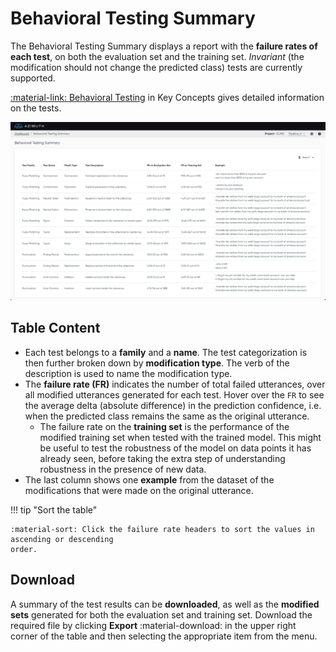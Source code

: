 # Behavioral Testing Summary

The Behavioral Testing Summary displays a report with the **failure rates of each test**, on both
the evaluation set and the training set.  _Invariant_ (the modification should not change the
predicted class) tests are currently supported.

[:material-link: Behavioral Testing](../key-concepts/behavioral-testing.md) in Key Concepts gives
detailed information on the tests.

![Screenshot](../_static/images/behavioral-testing-summary.png)

## Table Content

- Each test belongs to a **family** and a **name**. The test categorization is then further broken
  down by **modification type**. The verb of the description is used to name the modification type.
- The **failure rate (FR)** indicates the number of total failed utterances, over all modified
  utterances generated for each test. Hover over the `FR` to see the average delta (absolute
  difference) in the prediction confidence, i.e. when the predicted class remains the same as the
  original utterance.
    - The failure rate on the **training set** is the performance of the modified training set when
      tested with the trained model. This might be useful to test the robustness of the model on
      data points it has already seen, before taking the extra step of understanding robustness in
      the presence of new data.
- The last column shows one **example** from the dataset of the modifications that were made on the
  original utterance.

!!! tip "Sort the table"

    :material-sort: Click the failure rate headers to sort the values in ascending or descending
    order.

## Download

A summary of the test results can be **downloaded**, as well as the **modified sets** generated for
both the evaluation set and training set. Download the required file by clicking **Export**
:material-download: in the upper right corner of the table and then selecting the appropriate item
from the menu.
